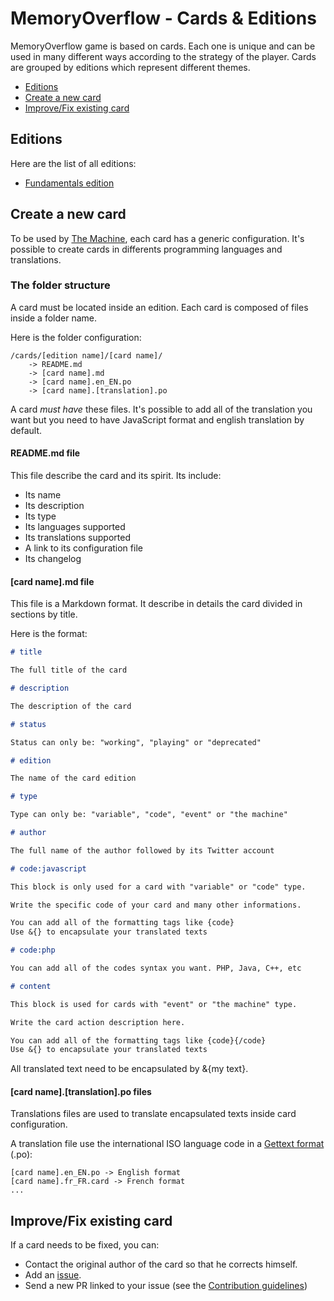 # MemoryOverflow - Cards & Editions

MemoryOverflow game is based on cards. Each one is unique and can be used in many different ways according to the strategy of the player.
Cards are grouped by editions which represent different themes.

 - [Editions](#editions)
 - [Create a new card](#create)
 - [Improve/Fix existing card](#fix)

## <a name="editions"></a> Editions

Here are the list of all editions:
* [Fundamentals edition](fundamentals/)

## <a name="create"></a> Create a new card

To be used by [The Machine](../the-machine/), each card has a generic configuration.
It's possible to create cards in differents programming languages and translations.

### The folder structure

A card must be located inside an edition. Each card is composed of files inside a folder name.

Here is the folder configuration:
```
/cards/[edition name]/[card name]/
    -> README.md
    -> [card name].md
    -> [card name].en_EN.po
    -> [card name].[translation].po
```

A card *must have* these files. It's possible to add all of the translation you want but you need to have JavaScript format and english translation by default.

#### README.md file

This file describe the card and its spirit.
Its include:
* Its name
* Its description
* Its type
* Its languages supported
* Its translations supported
* A link to its configuration file
* Its changelog

#### [card name].md file

This file is a Markdown format. It describe in details the card divided in sections by title.

Here is the format:
```markdown
# title

The full title of the card

# description

The description of the card

# status

Status can only be: "working", "playing" or "deprecated"

# edition

The name of the card edition

# type

Type can only be: "variable", "code", "event" or "the machine"

# author

The full name of the author followed by its Twitter account

# code:javascript

This block is only used for a card with "variable" or "code" type.

Write the specific code of your card and many other informations.

You can add all of the formatting tags like {code}
Use &{} to encapsulate your translated texts

# code:php

You can add all of the codes syntax you want. PHP, Java, C++, etc

# content

This block is used for cards with "event" or "the machine" type.

Write the card action description here.

You can add all of the formatting tags like {code}{/code}
Use &{} to encapsulate your translated texts

```

All translated text need to be encapsulated by &{my text}.

#### [card name].[translation].po files

Translations files are used to translate encapsulated texts inside card configuration.

A translation file use the international ISO language code in a [Gettext format](http://www.gnu.org/software/gettext) (.po):
```
[card name].en_EN.po -> English format
[card name].fr_FR.card -> French format
...
```

## <a name="fix"></a> Improve/Fix existing card

If a card needs to be fixed, you can:
* Contact the original author of the card so that he corrects himself.
* Add an [issue](https://github.com/CodeCorico/MemoryOverflow/issues).
* Send a new PR linked to your issue (see the [Contribution guidelines](./CONTRIBUTING.md))